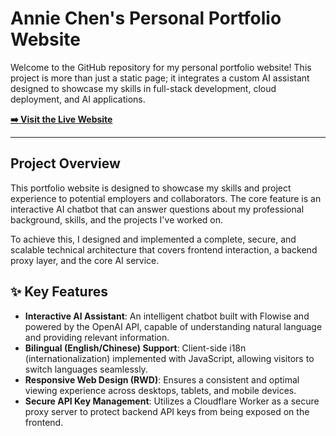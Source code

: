 # Annie Chen's Personal Portfolio Website

Welcome to the GitHub repository for my personal portfolio website! This project is more than just a static page; it integrates a custom AI assistant designed to showcase my skills in full-stack development, cloud deployment, and AI applications.

**[➡️ Visit the Live Website](https://chikuku.github.io)**

---

## Project Overview

This portfolio website is designed to showcase my skills and project experience to potential employers and collaborators. The core feature is an interactive AI chatbot that can answer questions about my professional background, skills, and the projects I've worked on.

To achieve this, I designed and implemented a complete, secure, and scalable technical architecture that covers frontend interaction, a backend proxy layer, and the core AI service.

## ✨ Key Features

* **Interactive AI Assistant**: An intelligent chatbot built with Flowise and powered by the OpenAI API, capable of understanding natural language and providing relevant information.
* **Bilingual (English/Chinese) Support**: Client-side i18n (internationalization) implemented with JavaScript, allowing visitors to switch languages seamlessly.
* **Responsive Web Design (RWD)**: Ensures a consistent and optimal viewing experience across desktops, tablets, and mobile devices.
* **Secure API Key Management**: Utilizes a Cloudflare Worker as a secure proxy server to protect backend API keys from being exposed on the frontend.